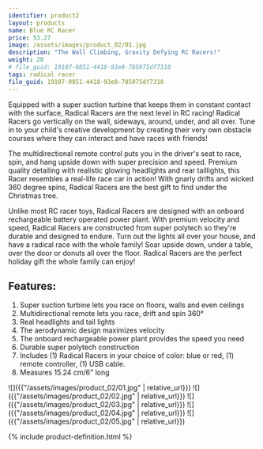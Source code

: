 ```yaml
---
identifier: product2
layout: products
name: Blue RC Racer
price: 53.27
image: /assets/images/product_02/01.jpg
description: "The Wall Climbing, Gravity Defying RC Racers!"
weight: 20
# file_guid: 19107-0851-4418-93e8-785975df7318
tags: radical racer
file_guid: 19107-0851-4418-93e8-785975df7318
---
```


Equipped with a super suction turbine that keeps them in constant contact with the surface, Radical Racers are the next level in RC racing! Radical Racers go vertically on the wall, sideways, around, under, and all over. Tune in to your child's creative development by creating their very own obstacle courses where they can interact and have races with friends!

The multidirectional remote control puts you in the driver's seat to race, spin, and hang upside down with super precision and speed. Premium quality detailing with realistic glowing headlights and rear taillights, this Racer resembles a real-life race car in action! With gnarly drifts and wicked 360 degree spins, Radical Racers are the best gift to find under the Christmas tree. 

Unlike most RC racer toys, Radical Racers are designed with an onboard rechargeable battery operated power plant. With premium velocity and speed, Radical Racers are constructed from super polytech so they're durable and designed to endure. Turn out the lights all over your house, and have a radical race with the whole family! Soar upside down, under a table, over the door or donuts all over the floor. Radical Racers are the perfect holiday gift the whole family can enjoy! 


## Features:

1.	Super suction turbine lets you race on floors, walls and even ceilings
2.	Multidirectional remote lets you race, drift and spin 360°
3.	Real headlights and tail lights
4.	The aerodynamic design maximizes velocity
5.	The onboard rechargeable power plant provides the speed you need
6.	Durable super polytech construction
7.	Includes (1) Radical Racers in your choice of color: blue or red, (1) remote controller, (1) USB cable.
8.	Measures 15.24 cm/6" long



![]({{"/assets/images/product_02/01.jpg" | relative_url}})
![]({{"/assets/images/product_02/02.jpg" | relative_url}})
![]({{"/assets/images/product_02/03.jpg" | relative_url}})
![]({{"/assets/images/product_02/04.jpg" | relative_url}})
![]({{"/assets/images/product_02/05.jpg" | relative_url}})

<div class="call">
        {% include product-definition.html %}
</div>
<br>
<div class="powr-reviews" id="9c834ba2_1591113597"></div><script src="https://www.powr.io/powr.js?platform=html"></script>